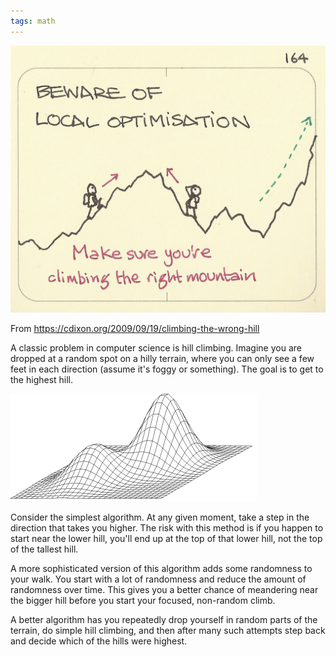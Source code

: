 ```yaml
---
tags: math 
---
```


![](/assets/static/img/beware-local-optimisation.jpeg)

From <https://cdixon.org/2009/09/19/climbing-the-wrong-hill>

A classic problem in computer science is hill climbing. Imagine you are dropped at a random spot on a hilly terrain, where you can only see a few feet in each direction (assume it's foggy or something). The goal is to get to the highest hill.

![](/assets/static/img/local_maximum.png)

Consider the simplest algorithm. At any given moment, take a step in the direction that takes you higher. The risk with this method is if you happen to start near the lower hill, you'll end up at the top of that lower hill, not the top of the tallest hill.

A more sophisticated version of this algorithm adds some randomness to your walk. You start with a lot of randomness and reduce the amount of randomness over time.  This gives you a better chance of meandering near the bigger hill before you start your focused, non-random climb.

A better algorithm has you repeatedly drop yourself in random parts of the terrain, do simple hill climbing, and then after many such attempts step back and decide which of the hills were highest.

